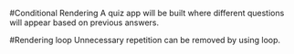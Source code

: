 #Conditional Rendering
A quiz app will be built where different questions will appear based on previous answers.

#Rendering loop
Unnecessary repetition can be removed by using loop.
